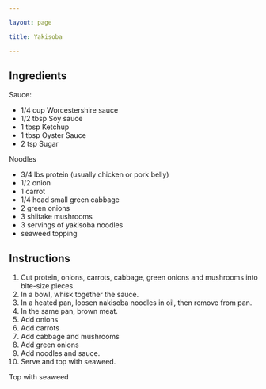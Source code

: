 ```yaml
---

layout: page

title: Yakisoba

---
```


## Ingredients

Sauce:
* 1/4 cup Worcestershire sauce
* 1/2 tbsp Soy sauce
* 1 tbsp Ketchup
* 1 tbsp Oyster Sauce
* 2 tsp Sugar

Noodles
* 3/4 lbs protein (usually chicken or pork belly)
* 1/2 onion
* 1 carrot
* 1/4 head small green cabbage
* 2 green onions
* 3 shiitake mushrooms
* 3 servings of yakisoba noodles
* seaweed topping


## Instructions
1. Cut protein, onions, carrots, cabbage, green onions and mushrooms into bite-size pieces.
2. In a bowl, whisk together the sauce.
3. In a heated pan, loosen nakisoba noodles in oil, then remove from pan.
4. In the same pan, brown meat.
5. Add onions
6. Add carrots
7. Add cabbage and mushrooms
8. Add green onions
9. Add noodles and sauce.
10. Serve and top with seaweed.

Top with seaweed
